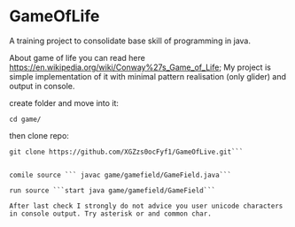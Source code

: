 # GameOfLife
A training project to consolidate base skill of programming in java.

About game of life you can read here https://en.wikipedia.org/wiki/Conway%27s_Game_of_Life;
My project is simple implementation of it with minimal pattern realisation (only glider) and 
output in console. 

create folder and move into it:
```mkdir game
cd game/
```
then clone repo:
```
git clone https://github.com/XGZzs0ocFyf1/GameOfLive.git```


comile source ``` javac game/gamefield/GameField.java```

run source ```start java game/gamefield/GameField```

After last check I strongly do not advice you user unicode characters in console output. Try asterisk or and common char.
